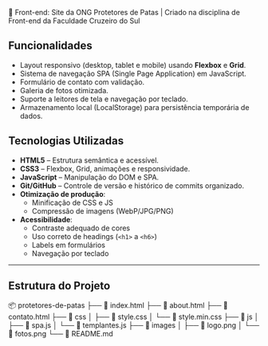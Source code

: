 🐾 Front-end: Site da ONG Protetores de Patas | Criado na disciplina de Front-end da Faculdade Cruzeiro do Sul

## Funcionalidades
- Layout responsivo (desktop, tablet e mobile) usando **Flexbox** e **Grid**.
- Sistema de navegação SPA (Single Page Application) em JavaScript.
- Formulário de contato com validação.
- Galeria de fotos otimizada.
- Suporte a leitores de tela e navegação por teclado.
- Armazenamento local (LocalStorage) para persistência temporária de dados.

## Tecnologias Utilizadas
- **HTML5** – Estrutura semântica e acessível.
- **CSS3** – Flexbox, Grid, animações e responsividade.
- **JavaScript** – Manipulação do DOM e SPA.
- **Git/GitHub** – Controle de versão e histórico de commits organizado.
- **Otimização de produção**:
  - Minificação de CSS e JS
  - Compressão de imagens (WebP/JPG/PNG)
- **Acessibilidade**:
  - Contraste adequado de cores
  - Uso correto de headings (`<h1>` a `<h6>`)
  - Labels em formulários
  - Navegação por teclado

---

## Estrutura do Projeto
📦 protetores-de-patas
├── 📄 index.html
├── 📄 about.html
├── 📄 contato.html
├── 📁 css
│   ├── 📄 style.css
│   └── 📄 style.min.css
├── 📁 js
│   ├── 📄 spa.js
│   └── 📄 templantes.js
├── 📁 images
│   ├── 📄 logo.png
│   └── 📁 fotos.png
└── 📄 README.md

